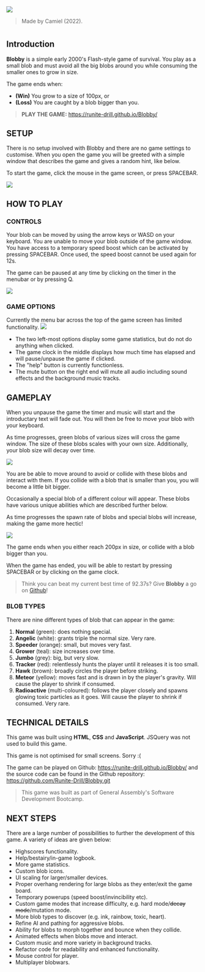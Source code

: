 <img src="assets/screenshots/title.png">

> Made by Camiel (2022).

# 

## Introduction

**Blobby** is a simple early 2000's Flash-style game of survival. You play as a small blob and must avoid all the big blobs around you while consuming the smaller ones to grow in size.

The game ends when:
- **(Win)** You grow to a size of 100px, or 
- **(Loss)** You are caught by a blob bigger than you.

> **PLAY THE GAME:** https://runite-drill.github.io/Blobby/

## SETUP

There is no setup involved with Blobby and there are no game settings to customise. When you open the game you will be greeted with a simple window that describes the game and gives a random hint, like below.

To start the game, click the mouse in the game screen, or press SPACEBAR.

<img src="assets/screenshots/setupScreen.png">

## HOW TO PLAY

### CONTROLS
Your blob can be moved by using the arrow keys or WASD on your keyboard. You are unable to move your blob outside of the game window.
You have access to a temporary speed boost which can be activated by pressing SPACEBAR. Once used, the speed boost cannot be used again for 12s.

The game can be paused at any time by clicking on the timer in the menubar or by pressing Q.

<img src="assets/screenshots/gamePaused.png">

### GAME OPTIONS
Currently the menu bar across the top of the game screen has limited functionality.
<img src="assets/screenshots/menubar.png">

- The two left-most options display some game statistics, but do not do anything when clicked.
- The game clock in the middle displays how much time has elapsed and will pause/unpause the game if clicked.
- The "help" button is currently functionless.
- The mute button on the right end will mute all audio including sound effects and the background music tracks.


## GAMEPLAY
When you unpause the game the timer and music will start and the introductary text will fade out. You will then be free to move your blob with your keyboard.

As time progresses, green blobs of various sizes will cross the game window. The size of these blobs scales with your own size. Additionally, your blob size will decay over time.

<img src="assets/screenshots/gameplay.png">

You are be able to move around to avoid or collide with these blobs and interact with them. If you collide with a blob that is smaller than you, you will become a little bit bigger.

Occasionally a special blob of a different colour will appear. These blobs have various unique abilities which are described further below.

As time progresses the spawn rate of blobs and special blobs will increase, making the game more hectic!

<img src="assets/screenshots/gameOver.png">

The game ends when you either reach 200px in size, or collide with a blob bigger than you.

When the game has ended, you will be able to restart by pressing SPACEBAR or by clicking on the game clock.

> Think you can beat my current best time of 92.37s? Give **Blobby** a go on [Github](https://runite-drill.github.io/Blobby/)!

### BLOB TYPES
There are nine different types of blob that can appear in the game:

1. **Normal** (green): does nothing special.
2. **Angelic** (white): grants triple the normal size. Very rare.
3. **Speeder** (orange): small, but moves very fast.
4. **Grower** (teal): size increases over time.
5. **Jumbo** (grey): big, but very slow.
6. **Tracker** (red): relentlessly hunts the player until it releases it is too small.
7. **Hawk** (brown): broadly circles the player before striking.
8. **Meteor** (yellow): moves fast and is drawn in by the player's gravity. Will cause the player to shrink if consumed.
9. **Radioactive** (multi-coloured): follows the player closely and spawns glowing toxic particles as it goes. Will cause the player to shrink if consumed. Very rare.

## TECHNICAL DETAILS
This game was built using **HTML**, **CSS** and **JavaScript**. JSQuery was not used to build this game.

This game is not optimised for small screens. Sorry :(

The game can be played on Github: https://runite-drill.github.io/Blobby/
and the source code can be found in the Github repository: https://github.com/Runite-Drill/Blobby.git

> This game was built as part of General Assembly's Software Development Bootcamp.


## NEXT STEPS
There are a large number of possibilities to further the development of this game. A variety of ideas are given below:
- Highscores functionality.
- Help/bestairy/in-game logbook.
- More game statistics.
- Custom blob icons.
- UI scaling for larger/smaller devices.
- Proper overhang rendering for large blobs as they enter/exit the game board.
- Temporary powerups (speed boost/invincibility etc).
- Custom game modes that increase difficulty, e.g. hard mode/~~decay mode~~/mutation mode.
- More blob types to discover (e.g. ink, rainbow, toxic, heart).
- Refine AI and pathing for aggressive blobs.
- Ability for blobs to morph together and bounce when they collide.
- Animated effects when blobs move and interact.
- Custom music and more variety in background tracks.
- Refactor code for readability and enhanced functionality.
- Mouse control for player.
- Multiplayer blobwars.